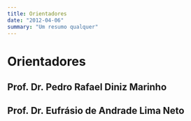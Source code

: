 ```yaml
---
title: Orientadores
date: "2012-04-06"
summary: "Um resumo qualquer"
---
```


# Orientadores

## Prof. Dr. Pedro Rafael Diniz Marinho

## Prof. Dr. Eufrásio de Andrade Lima Neto

## 
